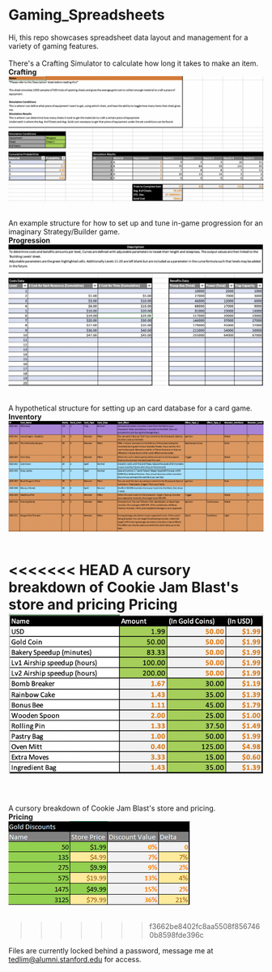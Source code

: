# Gaming_Spreadsheets
Hi, this repo showcases spreadsheet data layout and management for a variety of gaming features.</br></br>
There's a Crafting Simulator to calculate how long it takes to make an item.</br>
<b>Crafting</b>
![Crafting](images/craft_sim.png) </br></br>

An example structure for how to set up and tune in-game progression for an imaginary Strategy/Builder game. </br>
<b>Progression</b>
![Progression](images/build_prog.png) </br></br>

A hypothetical structure for setting up an card database for a card game.</br>
<b>Inventory</b>
![Inventory](images/card_inventory.png) </br></br>

<<<<<<< HEAD
A cursory breakdown of Cookie Jam Blast's store and pricing
<b>Pricing</b>
![Pricing](images/cjb_base_prices.png) </br></br>
=======
A cursory breakdown of Cookie Jam Blast's store and pricing.</br>
<b>Pricing</b></br>
![Pricing](images/cjb_pricing.png) </br></br>
>>>>>>> f3662be8402fc8aa5508f8567460b8598fde396c

Files are currently locked behind a password, message me at tedlim@alumni.stanford.edu for access.
